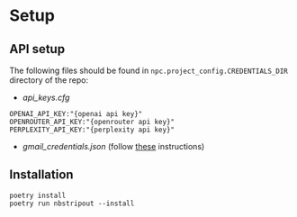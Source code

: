 # Setup
## API setup
The following files should be found in `npc.project_config.CREDENTIALS_DIR` directory of the repo:

- *api_keys.cfg*
```
OPENAI_API_KEY:"{openai api key}"
OPENROUTER_API_KEY:"{openrouter api key}"
PERPLEXITY_API_KEY:"{perplexity api key}"
```

- *gmail_credentials.json* (follow [these](https://developers.google.com/workspace/guides/create-credentials#oauth-client-id) instructions)

## Installation
```
poetry install
poetry run nbstripout --install
```

